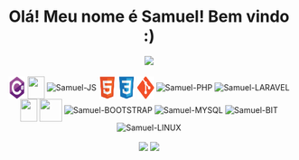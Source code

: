 <div align="center">
<h1> Olá! Meu nome é Samuel! Bem vindo :)</h1>
</div>
<div align="center">
</div>
<div align="center">
<picture>
<source 
  srcset="https://github-readme-stats.vercel.app/api?username=SamuelMonstewe&show_icons=true&theme=synthwave"
  media="(prefers-color-scheme: dark)"
/>
<source
  srcset="https://github-readme-stats.vercel.app/api?username=SamuelMonstewe&show_icons=true"
  media="(prefers-color-scheme: light), (prefers-color-scheme: no-preference)"
/>
<img src="https://github-readme-stats.vercel.app/api?username=SamuelMonstewe&show_icons=true"/>
</picture>
</div>
<div style="display: inline_block" align="center"><br>
<img align="center" alt="Samuel-Csharp" height="40" width="30" src="https://raw.githubusercontent.com/devicons/devicon/master/icons/csharp/csharp-original.svg">
<img align="center" height="40" width="30" src="https://cdn.jsdelivr.net/gh/devicons/devicon@latest/icons/c/c-original.svg" />
<img align="center" alt="Samuel-JS" height="40"  width="30" src="https://cdn.jsdelivr.net/gh/devicons/devicon@latest/icons/javascript/javascript-original.svg" />          
<img align="center" alt="Samuel-HTML"  height="40" width="30" src="https://raw.githubusercontent.com/devicons/devicon/master/icons/html5/html5-original.svg">
<img align="center" alt="Samuel-CSS"  height="40" width="30" src="https://raw.githubusercontent.com/devicons/devicon/master/icons/css3/css3-original.svg">
<img align="center" alt="Samuel-GIT"  height="40" width="30" src="https://raw.githubusercontent.com/devicons/devicon/master/icons/git/git-original.svg">
<img align="center" alt="Samuel-PHP"  height="40" width="30" src="https://cdn.jsdelivr.net/gh/devicons/devicon/icons/php/php-original.svg"/> 
<img align="center" alt="Samuel-LARAVEL" height="40" width="30" src="https://cdn.jsdelivr.net/gh/devicons/devicon@latest/icons/laravel/laravel-original.svg" />
<img align="center" height="40" width="30" src="https://cdn.jsdelivr.net/gh/devicons/devicon@latest/icons/ruby/ruby-original.svg" />
<img align="center" height="40" width="40" src="https://cdn.jsdelivr.net/gh/devicons/devicon@latest/icons/rails/rails-plain-wordmark.svg" />
<img align="center" alt="Samuel-BOOTSTRAP"  height="40" width="30" src="https://cdn.jsdelivr.net/gh/devicons/devicon/icons/bootstrap/bootstrap-original.svg" />
<img align="center" alt="Samuel-MYSQL"  height="40" width="40" src="https://cdn.jsdelivr.net/gh/devicons/devicon/icons/mysql/mysql-original-wordmark.svg" />
<img align="center" alt="Samuel-BIT"  height="40" width="30" src="https://cdn.jsdelivr.net/gh/devicons/devicon/icons/bitbucket/bitbucket-original-wordmark.svg" />
<img align="center" alt="Samuel-LINUX"  height="40" width="30" src="https://cdn.jsdelivr.net/gh/devicons/devicon/icons/linux/linux-original.svg" />
</div><br>

<div align="center">
  <a href="https://www.linkedin.com/in/samuelelias000/" target="_blank"><img src="https://img.shields.io/badge/-LinkedIn-%230077B5?style=for-the-badge&logo=linkedin&logoColor=white" target="_blank"></a> 
  <a href="mailto:samuelelias563@gmail.com"><img src="https://img.shields.io/badge/-Gmail-%23333?style=for-the-badge&logo=gmail&logoColor=white" target="_blank"></a>
</div>

